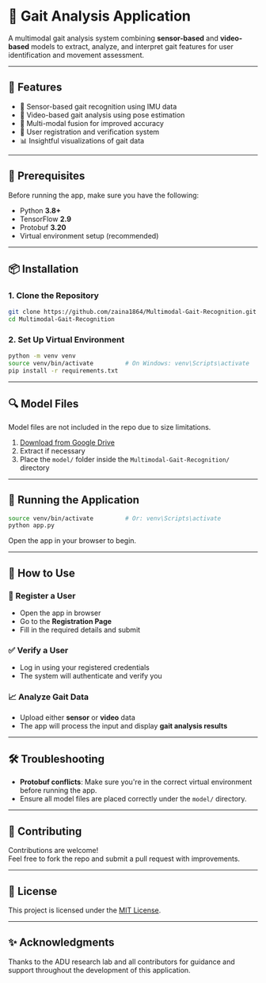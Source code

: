 # 🦿 Gait Analysis Application

A multimodal gait analysis system combining **sensor-based** and **video-based** models to extract, analyze, and interpret gait features for user identification and movement assessment.

---

## 🚀 Features

- 📱 Sensor-based gait recognition using IMU data  
- 🎥 Video-based gait analysis using pose estimation  
- 🔗 Multi-modal fusion for improved accuracy  
- 👤 User registration and verification system  
- 📊 Insightful visualizations of gait data

---

## 🧱 Prerequisites

Before running the app, make sure you have the following:

- Python **3.8+**
- TensorFlow **2.9**
- Protobuf **3.20**
- Virtual environment setup (recommended)

---

## 📦 Installation

### 1. Clone the Repository

```bash
git clone https://github.com/zaina1864/Multimodal-Gait-Recognition.git
cd Multimodal-Gait-Recognition
```

### 2. Set Up Virtual Environment

```bash
python -m venv venv
source venv/bin/activate         # On Windows: venv\Scripts\activate
pip install -r requirements.txt
```

---

## 🔍 Model Files

Model files are not included in the repo due to size limitations.

1. [Download from Google Drive](https://drive.google.com/drive/folders/1xjIoS_BFGaal67BSdMveRRKEc5V1wOQe?usp=sharing)  
2. Extract if necessary  
3. Place the `model/` folder inside the `Multimodal-Gait-Recognition/` directory

---

## 🧪 Running the Application

```bash
source venv/bin/activate         # Or: venv\Scripts\activate
python app.py
```

Open the app in your browser to begin.

---

## 🧰 How to Use

### 👤 Register a User
- Open the app in browser
- Go to the **Registration Page**
- Fill in the required details and submit

### ✅ Verify a User
- Log in using your registered credentials
- The system will authenticate and verify you

### 📈 Analyze Gait Data
- Upload either **sensor** or **video** data
- The app will process the input and display **gait analysis results**

---

## 🛠️ Troubleshooting

- **Protobuf conflicts**: Make sure you're in the correct virtual environment before running the app.
- Ensure all model files are placed correctly under the `model/` directory.

---

## 🤝 Contributing

Contributions are welcome!  
Feel free to fork the repo and submit a pull request with improvements.

---

## 📄 License

This project is licensed under the [MIT License](LICENSE).

---

## ✨ Acknowledgments

Thanks to the ADU research lab and all contributors for guidance and support throughout the development of this application.
